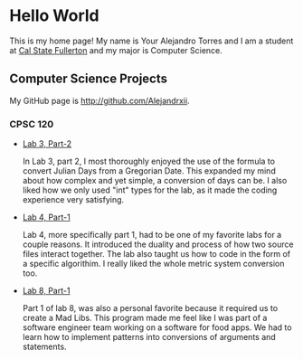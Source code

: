 # Hello World

This is my home page! My name is Your Alejandro Torres and I am a student at [Cal State Fullerton](http://www.fullerton.edu/) and my major is Computer Science.

## Computer Science Projects

My GitHub page is http://github.com/Alejandrxii.

### CPSC 120
* [Lab 3, Part-2](https://github.com/cpsc-fall-2023/cpsc-120-lab-03-alejandro-and-faith.git)

    In Lab 3, part 2, I most thoroughly enjoyed the use of the formula to convert Julian Days from a Gregorian Date. This expanded my mind about how complex and yet simple, a conversion of days can be. I also liked how we only used "int" types for the lab, as it made the coding experience very satisfying.
  
* [Lab 4, Part-1](https://github.com/cpsc-fall-2023/cpsc-120-lab-04-faith-and-alejandro.git)

    Lab 4, more specifically part 1, had to be one of my favorite labs for a couple reasons. It introduced the duality and process of how two source files interact together. The lab also taught us how to code in the form of a specific algorithim. I really liked the whole metric system conversion too.

* [Lab 8, Part-1](https://github.com/cpsc-fall-2023/cpsc-120-lab-08-alejandro-and-brennan.git)

    Part 1 of lab 8, was also a personal favorite because it required us to create a Mad Libs. This program made me feel like I was part of a software engineer team working on a software for food apps. We had to learn how to implement patterns into conversions of arguments and statements.
